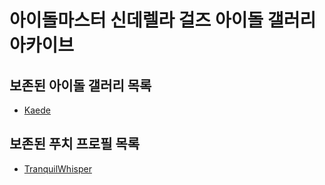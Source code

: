 # 아이돌마스터 신데렐라 걸즈 아이돌 갤러리 아카이브

## 보존된 아이돌 갤러리 목록
* [Kaede](idols/Kaede)

## 보존된 푸치 프로필 목록
* [TranquilWhisper](etc/puchi/TranquilWhisper)
